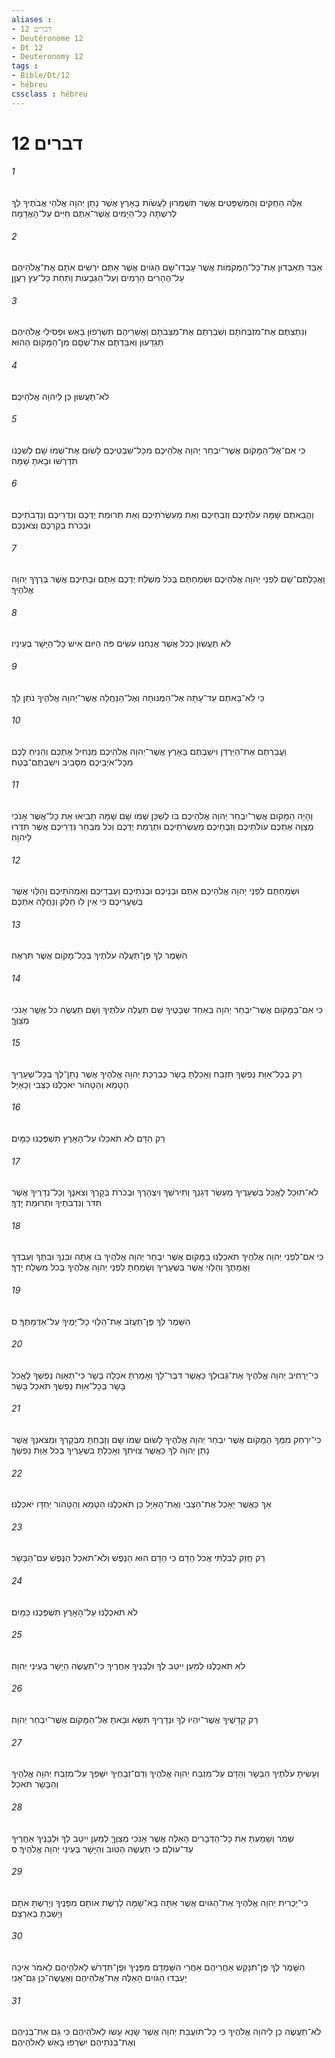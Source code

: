 ```yaml
---
aliases : 
- דברים 12
- Deutéronome 12
- Dt 12
- Deuteronomy 12
tags : 
- Bible/Dt/12
- hébreu
cssclass : hébreu
---
```


# דברים 12

###### 1
אֵלֶּה הַחֻקִּים וְהַמִּשְׁפָּטִים אֲשֶׁר תִּשְׁמְרוּן לַעֲשֹׂות בָּאָרֶץ אֲשֶׁר נָתַן יְהוָה אֱלֹהֵי אֲבֹתֶיךָ לְךָ לְרִשְׁתָּהּ כָּל־הַיָּמִים אֲשֶׁר־אַתֶּם חַיִּים עַל־הָאֲדָמָה׃
###### 2
אַבֵּד תְּאַבְּדוּן אֶת־כָּל־הַמְּקֹמֹות אֲשֶׁר עָבְדוּ־שָׁם הַגֹּויִם אֲשֶׁר אַתֶּם יֹרְשִׁים אֹתָם אֶת־אֱלֹהֵיהֶם עַל־הֶהָרִים הָרָמִים וְעַל־הַגְּבָעֹות וְתַחַת כָּל־עֵץ רַעֲןָן׃
###### 3
וְנִתַּצְתֶּם אֶת־מִזְבְּחֹתָם וְשִׁבַּרְתֶּם אֶת־מַצֵּבֹתָם וַאֲשֵׁרֵיהֶם תִּשְׂרְפוּן בָּאֵשׁ וּפְסִילֵי אֱלֹהֵיהֶם תְּגַדֵּעוּן וְאִבַּדְתֶּם אֶת־שְׁםָם מִן־הַמָּקֹום הַהוּא׃
###### 4
לֹא־תַעֲשׂוּן כֵּן לַיהוָה אֱלֹהֵיכֶם׃
###### 5
כִּי אִם־אֶל־הַמָּקֹום אֲשֶׁר־יִבְחַר יְהוָה אֱלֹהֵיכֶם מִכָּל־שִׁבְטֵיכֶם לָשׂוּם אֶת־שְׁמֹו שָׁם לְשִׁכְנֹו תִדְרְשׁוּ וּבָאתָ שָׁמָּה׃
###### 6
וַהֲבֵאתֶם שָׁמָּה עֹלֹתֵיכֶם וְזִבְחֵיכֶם וְאֵת מַעְשְׂרֹתֵיכֶם וְאֵת תְּרוּמַת יֶדְכֶם וְנִדְרֵיכֶם וְנִדְבֹתֵיכֶם וּבְכֹרֹת בְּקַרְכֶם וְצֹאנְכֶם׃
###### 7
וַאֲכַלְתֶּם־שָׁם לִפְנֵי יְהוָה אֱלֹהֵיכֶם וּשְׂמַחְתֶּם בְּכֹל מִשְׁלַח יֶדְכֶם אַתֶּם וּבָתֵּיכֶם אֲשֶׁר בֵּרַךְךָ יְהוָה אֱלֹהֶיךָ׃
###### 8
לֹא תַעֲשׂוּן כְּכֹל אֲשֶׁר אֲנַחְנוּ עֹשִׂים פֹּה הַיֹּום אִישׁ כָּל־הַיָּשָׁר בְּעֵינָיו׃
###### 9
כִּי לֹא־בָּאתֶם עַד־עָתָּה אֶל־הַמְּנוּחָה וְאֶל־הַנַּחֲלָה אֲשֶׁר־יְהוָה אֱלֹהֶיךָ נֹתֵן לָךְ׃
###### 10
וַעֲבַרְתֶּם אֶת־הַיַּרְדֵּן וִישַׁבְתֶּם בָּאָרֶץ אֲשֶׁר־יְהוָה אֱלֹהֵיכֶם מַנְחִיל אֶתְכֶם וְהֵנִיחַ לָכֶם מִכָּל־אֹיְבֵיכֶם מִסָּבִיב וִישַׁבְתֶּם־בֶּטַח׃
###### 11
וְהָיָה הַמָּקֹום אֲשֶׁר־יִבְחַר יְהוָה אֱלֹהֵיכֶם בֹּו לְשַׁכֵּן שְׁמֹו שָׁם שָׁמָּה תָבִיאוּ אֵת כָּל־אֲשֶׁר אָנֹכִי מְצַוֶּה אֶתְכֶם עֹולֹתֵיכֶם וְזִבְחֵיכֶם מַעְשְׂרֹתֵיכֶם וּתְרֻמַת יֶדְכֶם וְכֹל מִבְחַר נִדְרֵיכֶם אֲשֶׁר תִּדְּרוּ לַיהוָה׃
###### 12
וּשְׂמַחְתֶּם לִפְנֵי יְהוָה אֱלֹהֵיכֶם אַתֶּם וּבְנֵיכֶם וּבְנֹתֵיכֶם וְעַבְדֵיכֶם וְאַמְהֹתֵיכֶם וְהַלֵּוִי אֲשֶׁר בְּשַׁעֲרֵיכֶם כִּי אֵין לֹו חֵלֶק וְנַחֲלָה אִתְּכֶם׃
###### 13
הִשָּׁמֶר לְךָ פֶּן־תַּעֲלֶה עֹלֹתֶיךָ בְּכָל־מָקֹום אֲשֶׁר תִּרְאֶה׃
###### 14
כִּי אִם־בַּמָּקֹום אֲשֶׁר־יִבְחַר יְהוָה בְּאַחַד שְׁבָטֶיךָ שָׁם תַּעֲלֶה עֹלֹתֶיךָ וְשָׁם תַּעֲשֶׂה כֹּל אֲשֶׁר אָנֹכִי מְצַוֶּךָּ׃
###### 15
רַק בְּכָל־אַוַּת נַפְשְׁךָ תִּזְבַּח וְאָכַלְתָּ בָשָׂר כְּבִרְכַּת יְהוָה אֱלֹהֶיךָ אֲשֶׁר נָתַן־לְךָ בְּכָל־שְׁעָרֶיךָ הַטָּמֵא וְהַטָּהֹור יֹאכְלֶנּוּ כַּצְּבִי וְכָאַיָּל׃
###### 16
רַק הַדָּם לֹא תֹאכֵלוּ עַל־הָאָרֶץ תִּשְׁפְּכֶנּוּ כַּמָּיִם׃
###### 17
לֹא־תוּכַל לֶאֱכֹל בִּשְׁעָרֶיךָ מַעְשַׂר דְּגָנְךָ וְתִירֹשְׁךָ וְיִצְהָרֶךָ וּבְכֹרֹת בְּקָרְךָ וְצֹאנֶךָ וְכָל־נְדָרֶיךָ אֲשֶׁר תִּדֹּר וְנִדְבֹתֶיךָ וּתְרוּמַת יָדֶךָ׃
###### 18
כִּי אִם־לִפְנֵי יְהוָה אֱלֹהֶיךָ תֹּאכְלֶנּוּ בַּמָּקֹום אֲשֶׁר יִבְחַר יְהוָה אֱלֹהֶיךָ בֹּו אַתָּה וּבִנְךָ וּבִתֶּךָ וְעַבְדְּךָ וַאֲמָתֶךָ וְהַלֵּוִי אֲשֶׁר בִּשְׁעָרֶיךָ וְשָׂמַחְתָּ לִפְנֵי יְהוָה אֱלֹהֶיךָ בְּכֹל מִשְׁלַח יָדֶךָ׃
###### 19
הִשָּׁמֶר לְךָ פֶּן־תַּעֲזֹב אֶת־הַלֵּוִי כָּל־יָמֶיךָ עַל־אַדְמָתֶךָ׃ ס
###### 20
כִּי־יַרְחִיב יְהוָה אֱלֹהֶיךָ אֶת־גְּבוּלְךָ כַּאֲשֶׁר דִּבֶּר־לָךְ וְאָמַרְתָּ אֹכְלָה בָשָׂר כִּי־תְאַוֶּה נַפְשְׁךָ לֶאֱכֹל בָּשָׂר בְּכָל־אַוַּת נַפְשְׁךָ תֹּאכַל בָּשָׂר׃
###### 21
כִּי־יִרְחַק מִמְּךָ הַמָּקֹום אֲשֶׁר יִבְחַר יְהוָה אֱלֹהֶיךָ לָשׂוּם שְׁמֹו שָׁם וְזָבַחְתָּ מִבְּקָרְךָ וּמִצֹּאנְךָ אֲשֶׁר נָתַן יְהוָה לְךָ כַּאֲשֶׁר צִוִּיתִךָ וְאָכַלְתָּ בִּשְׁעָרֶיךָ בְּכֹל אַוַּת נַפְשֶׁךָ׃
###### 22
אַךְ כַּאֲשֶׁר יֵאָכֵל אֶת־הַצְּבִי וְאֶת־הָאַיָּל כֵּן תֹּאכְלֶנּוּ הַטָּמֵא וְהַטָּהֹור יַחְדָּו יֹאכְלֶנּוּ׃
###### 23
רַק חֲזַק לְבִלְתִּי אֲכֹל הַדָּם כִּי הַדָּם הוּא הַנָּפֶשׁ וְלֹא־תֹאכַל הַנֶּפֶשׁ עִם־הַבָּשָׂר׃
###### 24
לֹא תֹּאכְלֶנּוּ עַל־הָאָרֶץ תִּשְׁפְּכֶנּוּ כַּמָּיִם׃
###### 25
לֹא תֹּאכְלֶנּוּ לְמַעַן יִיטַב לְךָ וּלְבָנֶיךָ אַחֲרֶיךָ כִּי־תַעֲשֶׂה הַיָּשָׁר בְּעֵינֵי יְהוָה׃
###### 26
רַק קָדָשֶׁיךָ אֲשֶׁר־יִהְיוּ לְךָ וּנְדָרֶיךָ תִּשָּׂא וּבָאתָ אֶל־הַמָּקֹום אֲשֶׁר־יִבְחַר יְהוָה׃
###### 27
וְעָשִׂיתָ עֹלֹתֶיךָ הַבָּשָׂר וְהַדָּם עַל־מִזְבַּח יְהוָה אֱלֹהֶיךָ וְדַם־זְבָחֶיךָ יִשָּׁפֵךְ עַל־מִזְבַּח יְהוָה אֱלֹהֶיךָ וְהַבָּשָׂר תֹּאכֵל׃
###### 28
שְׁמֹר וְשָׁמַעְתָּ אֵת כָּל־הַדְּבָרִים הָאֵלֶּה אֲשֶׁר אָנֹכִי מְצַוֶּךָּ לְמַעַן יִיטַב לְךָ וּלְבָנֶיךָ אַחֲרֶיךָ עַד־עֹולָם כִּי תַעֲשֶׂה הַטֹּוב וְהַיָּשָׁר בְּעֵינֵי יְהוָה אֱלֹהֶיךָ׃ ס
###### 29
כִּי־יַכְרִית יְהוָה אֱלֹהֶיךָ אֶת־הַגֹּויִם אֲשֶׁר אַתָּה בָא־שָׁמָּה לָרֶשֶׁת אֹותָם מִפָּנֶיךָ וְיָרַשְׁתָּ אֹתָם וְיָשַׁבְתָּ בְּאַרְצָם׃
###### 30
הִשָּׁמֶר לְךָ פֶּן־תִּנָּקֵשׁ אַחֲרֵיהֶם אַחֲרֵי הִשָּׁמְדָם מִפָּנֶיךָ וּפֶן־תִּדְרֹשׁ לֵאלֹהֵיהֶם לֵאמֹר אֵיכָה יַעַבְדוּ הַגֹּויִם הָאֵלֶּה אֶת־אֱלֹהֵיהֶם וְאֶעֱשֶׂה־כֵּן גַּם־אָנִי׃
###### 31
לֹא־תַעֲשֶׂה כֵן לַיהוָה אֱלֹהֶיךָ כִּי כָּל־תֹּועֲבַת יְהוָה אֲשֶׁר שָׂנֵא עָשׂוּ לֵאלֹהֵיהֶם כִּי גַם אֶת־בְּנֵיהֶם וְאֶת־בְּנֹתֵיהֶם יִשְׂרְפוּ בָאֵשׁ לֵאלֹהֵיהֶם׃
